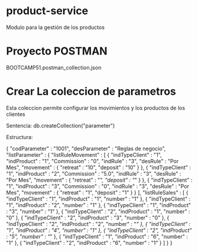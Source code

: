 # product-service
Modulo para la gestión de los productos

# Proyecto POSTMAN
BOOTCAMP51.postman_collection.json

# Crear La coleccion de parametros
Esta coleccion permite configurar los movimientos y los productos de los clientes


Sentencia:
db.createCollection("parameter")

Estructura:

{
	"codParameter" : "1001",
	"desParameter" : "Reglas de negocio",
	"listParameter" : {
		"listRuleMovement" : [
			{
				"indTypeClient" : "1",
				"indProduct" : "1",
				"Commission" : "0",
				"indRule" : "3",
				"desRule" : "Por Mes",
				"movement" : {
					"retreat" : "10",
					"deposit" : "10"
				}
			},
			{
				"indTypeClient" : "1",
				"indProduct" : "2",
				"Commission" : "5.0",
				"indRule" : "3",
				"desRule" : "Por Mes",
				"movement" : {
					"retreat" : "*",
					"deposit" : "*"
				}
			},
			{
				"indTypeClient" : "1",
				"indProduct" : "3",
				"Commission" : "0",
				"indRule" : "3",
				"desRule" : "Por Mes",
				"movement" : {
					"retreat" : "1",
					"deposit" : "1"
				}
			}
		],
		"listRuleSales" : [
			{
				"indTypeClient" : "1",
				"indProduct" : "1",
				"number" : "1"
			},
			{
				"indTypeClient" : "1",
				"indProduct" : "2",
				"number" : "1"
			},
			{
				"indTypeClient" : "1",
				"indProduct" : "3",
				"number" : "1"
			},
			{
				"indTypeClient" : "2",
				"indProduct" : "1",
				"number" : "0"
			},
			{
				"indTypeClient" : "2",
				"indProduct" : "3",
				"number" : "0"
			},
			{
				"indTypeClient" : "2",
				"indProduct" : "2",
				"number" : "*"
			},
			{
				"indTypeClient" : "1",
				"indProduct" : "4",
				"number" : "1"
			},
			{
				"indTypeClient" : "2",
				"indProduct" : "5",
				"number" : "*"
			},
			{
				"indTypeClient" : "1",
				"indProduct" : "6",
				"number" : "1"
			},
			{
				"indTypeClient" : "2",
				"indProduct" : "6",
				"number" : "1"
			}
		]
	}
}
